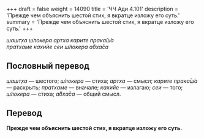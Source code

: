 +++
draft = false
weight = 14090
title = 'ЧЧ Ади 4.101'
description = 'Прежде чем объяснить шестой стих, я вкратце изложу его суть.'
summary = 'Прежде чем объяснить шестой стих, я вкратце изложу его суть.'
+++

_шашт̣ха ш́локера артха карите прака̄ш́а  
пратхаме кахийе сеи ш́локера а̄бха̄са_

## Пословный перевод

_шашт̣ха_ — шестого; _ш́локера_ — стиха; _артха_ — смысл; _карите_ _прака̄ш́а_ — раскрыть; _пратхаме_ — вначале; _кахийе_ — излагаю; _сеи_ — того; _ш́локера_ — стиха; _а̄бха̄са_ — общий смысл.

## Перевод

**Прежде чем объяснить шестой стих, я вкратце изложу его суть.**

